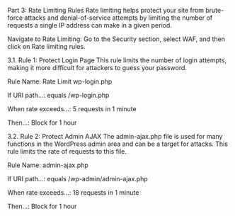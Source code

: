 Part 3: Rate Limiting Rules
Rate limiting helps protect your site from brute-force attacks and denial-of-service attempts by limiting the number of requests a single IP address can make in a given period.

Navigate to Rate Limiting: Go to the Security section, select WAF, and then click on Rate limiting rules.

3.1. Rule 1: Protect Login Page
This rule limits the number of login attempts, making it more difficult for attackers to guess your password.

Rule Name: Rate Limit wp-login.php

If URI path...: equals /wp-login.php

When rate exceeds...: 5 requests in 1 minute

Then...: Block for 1 hour

3.2. Rule 2: Protect Admin AJAX
The admin-ajax.php file is used for many functions in the WordPress admin area and can be a target for attacks. This rule limits the rate of requests to this file.

Rule Name: admin-ajax.php

If URI path...: equals /wp-admin/admin-ajax.php

When rate exceeds...: 18 requests in 1 minute

Then...: Block for 1 hour